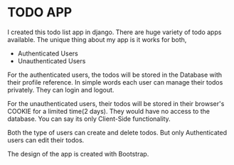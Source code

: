 # TODO APP

I created this todo list app in django. There are huge variety of todo apps available. The unique thing about my app is it works for both,

- Authenticated Users
- Unauthenticated Users

For the authenticated users, the todos will be stored
in the Database with their profile reference. In simple
words each user can manage their todos privately. They 
can login and logout.

For the unauthenticated users, their todos will be stored
in their browser's COOKIE for a limited time(2 days). They
would have no access to the database. You can say its only
Client-Side functionality.

Both the type of users can create and delete todos. But only
Authenticated users can edit their todos.

The design of the app is created with Bootstrap.